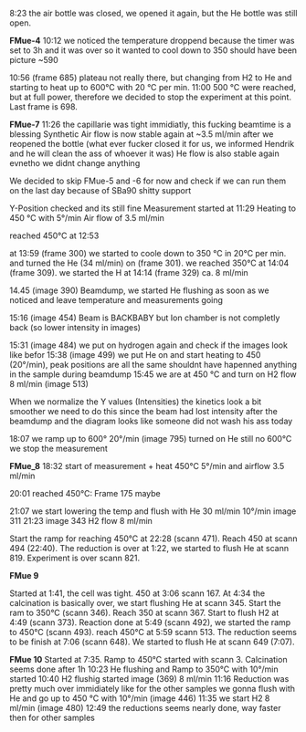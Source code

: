 8:23 the air bottle was closed, we opened it again, but the He bottle was still open. 

**FMue-4**
10:12 we noticed the temperature droppend because the timer was set to 3h and it was over so it wanted to cool down to 350
should have been picture ~590

10:56 (frame 685) plateau not really there, but changing from H2 to He and starting to heat up to 600°C with 20 °C per min.
11:00 500 °C were reached, but at full power, therefore we decided to stop the experiment at this point. Last frame is 698.

**FMue-7**
11:26 the capillarie was tight immidiatly, this fucking beamtime is a blessing
Synthetic Air flow is now stable again at ~3.5 ml/min after we reopened the bottle (what ever fucker closed it for us, we informed Hendrik and he will clean the ass of whoever it was)
He flow is also stable again evnetho we didnt change anything

We decided to skip FMue-5 and -6 for now and check if we can run them on the last day because of SBa90 shitty support

Y-Position checked and its still fine
Measurement started at 11:29
Heating to 450 °C with 5°/min
Air flow of 3.5 ml/min

reached 450°C at 12:53

at 13:59 (frame 300) we started to coole down to 350 °C in 20°C per min. and turned the He (34 ml/min) on (frame 301). 
we reached 350°C at   14:04 (frame 309). 
we started the H at 14:14 (frame 329) ca. 8 ml/min


14.45 (image 390) Beamdump, we started He flushing as soon as we noticed and leave temperature and measurements going

15:16 (image 454) Beam is BACKBABY but Ion chamber is not completly back (so lower intensity in images)

15:31 (image 484) we put on hydrogen again and check if the images look like befor
15:38 (image 499) we put He on and start heating to 450 (20°/min), peak positions are all the same shouldnt have hapenned anything in the sample during beamdump
15:45 we are at 450 °C and turn on H2 flow 8 ml/min (image 513)

When we normalize the Y values (Intensities) the kinetics look a bit smoother
we need to do this since the beam had lost intensity after the beamdump and the diagram looks like someone did not wash his ass today

18:07 we ramp up to 600° 20°/min (image 795)
turned on He
still no 600°C we stop the measurement

**FMue_8**
18:32 start of measurement + heat 450°C 5°/min and airflow 3.5 ml/min

20:01 reached 450°C: Frame 175 maybe

21:07 we start lowering the temp and flush with He 30 ml/min 10°/min
image 311
21:23 image 343 H2 flow 8 ml/min

Start the ramp for reaching 450°C at 22:28 (scann 471).
Reach 450 at scann 494 (22:40).
The reduction is over at 1:22, we started to flush He at scann 819.
Experiment is over scann 821.

**FMue 9**

Started at 1:41, the cell was tight.
450 at 3:06 scann 167.
At 4:34 the calcination is basically over, we start flushing He at scann 345.
Start the ram to 350°C (scann 346).
Reach 350 at scann 367.
Start to flush H2 at 4:49 (scann 373).
Reaction done at 5:49 (scann 492), we started the ramp to 450°C (scann 493).
reach 450°C at 5:59 scann 513.
The reduction seems to be finish at 7:06 (scann 648).
We started to flush He at scann 649 (7:07).

**FMue 10**
Started at 7:35.
Ramp to 450°C started with scann 3.
Calcination seems done after 1h
10:23 He flushing and Ramp to 350°C with 10°/min started
10:40 H2 flushig started image (369) 8 ml/min
11:16 Reduction was pretty much over immidiately like for the other samples
we gonna flush with He and go up to 450 °C with 10°/min (image 446)
11:35 we start H2 8 ml/min (image 480)
12:49 the reductions seems nearly done, way faster then for other samples